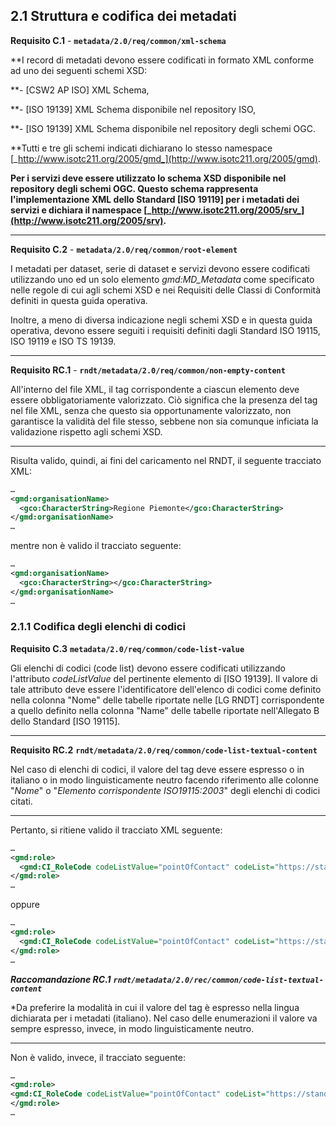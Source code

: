 ## 2.1 Struttura e codifica dei metadati

<a name=C.1>**Requisito C.1** </a>- **```metadata/2.0/req/common/xml-schema```**

**I record di metadati devono essere codificati in formato XML conforme ad uno dei seguenti schemi XSD:

**- [CSW2 AP ISO] XML Schema,

**- [ISO 19139] XML Schema disponibile nel repository ISO,

**- [ISO 19139] XML Schema disponibile nel repository degli schemi OGC.

**Tutti e tre gli schemi indicati dichiarano lo stesso namespace [_http://www.isotc211.org/2005/gmd_](http://www.isotc211.org/2005/gmd).

**Per i servizi deve essere utilizzato lo schema XSD disponibile nel repository degli schemi OGC. Questo schema rappresenta l&#39;implementazione XML dello Standard [ISO 19119] per i metadati dei servizi e dichiara il namespace [_http://www.isotc211.org/2005/srv_](http://www.isotc211.org/2005/srv).**

---

<a name=C.2>**Requisito C.2**</a> - **```metadata/2.0/req/common/root-element```**

I metadati per dataset, serie di dataset e servizi devono essere codificati utilizzando uno ed un solo elemento _gmd:MD\_Metadata_ come specificato nelle regole di cui agli schemi XSD e nei Requisiti delle Classi di Conformità definiti in questa guida operativa.

Inoltre, a meno di diversa indicazione negli schemi XSD e in questa guida operativa, devono essere seguiti i requisiti definiti dagli Standard ISO 19115, ISO 19119 e ISO TS 19139.

---

<a name=RC.1>**Requisito RC.1**</a> - **```rndt/metadata/2.0/req/common/non-empty-content```**

All'interno del file XML, il tag corrispondente a ciascun elemento deve essere obbligatoriamente valorizzato. Ciò significa che la presenza del tag nel file XML, senza che questo sia opportunamente valorizzato, non garantisce la validità del file stesso, sebbene non sia comunque inficiata la validazione rispetto agli schemi XSD.

---

Risulta valido, quindi, ai fini del caricamento nel RNDT, il seguente tracciato XML:

``` xml
…
<gmd:organisationName>
  <gco:CharacterString>Regione Piemonte</gco:CharacterString>
</gmd:organisationName>
…
```

mentre non è valido il tracciato seguente:

``` xml
…
<gmd:organisationName>
  <gco:CharacterString></gco:CharacterString>
</gmd:organisationName>
…
```

### 2.1.1 Codifica degli elenchi di codici

<a name=C.3>**Requisito C.3**</a>  **```metadata/2.0/req/common/code-list-value```**

Gli elenchi di codici (code list) devono essere codificati utilizzando l&#39;attributo _codeListValue_ del pertinente elemento di [ISO 19139]. Il valore di tale attributo deve essere l&#39;identificatore dell&#39;elenco di codici come definito nella colonna &quot;Nome&quot; delle tabelle riportate nelle [LG RNDT] corrispondente a quello definito nella colonna &quot;Name&quot; delle tabelle riportate nell&#39;Allegato B dello Standard [ISO 19115].

---

<a name=RC.2>**Requisito RC.2**</a>  **```rndt/metadata/2.0/req/common/code-list-textual-content```**

Nel caso di elenchi di codici, il valore del tag deve essere espresso o in italiano o in modo linguisticamente neutro facendo riferimento alle colonne &quot;_Nome_&quot; o &quot;_Elemento corrispondente ISO19115:2003_&quot; degli elenchi di codici citati.

---

Pertanto, si ritiene valido il tracciato XML seguente:

``` xml
…
<gmd:role>
  <gmd:CI_RoleCode codeListValue="pointOfContact" codeList="https://standards.iso.org/iso/19139/resources/gmxCodelists.xml#CI_RoleCode">punto di contatto</gmd:CI_RoleCode>
</gmd:role>
…
```

oppure

``` xml
…
<gmd:role>
  <gmd:CI_RoleCode codeListValue="pointOfContact" codeList="https://standards.iso.org/iso/19139/resources/gmxCodelists.xml#CI_RoleCode">pointOfContact</gmd:CI_RoleCode>
</gmd:role>
…
```

<a name=recRC.1>***Raccomandazione RC.1**</a>  **```rndt/metadata/2.0/rec/common/code-list-textual-content```***

*Da preferire la modalità in cui il valore del tag è espresso nella lingua dichiarata per i metadati (italiano). Nel caso delle enumerazioni il valore va sempre espresso, invece, in modo linguisticamente neutro.

---

Non è valido, invece, il tracciato seguente:

``` xml
…
<gmd:role>
<gmd:CI_RoleCode codeListValue="pointOfContact" codeList="https://standards.iso.org/iso/19139/resources/gmxCodelists.xml#CI_RoleCode"/>
</gmd:role>
…
```
